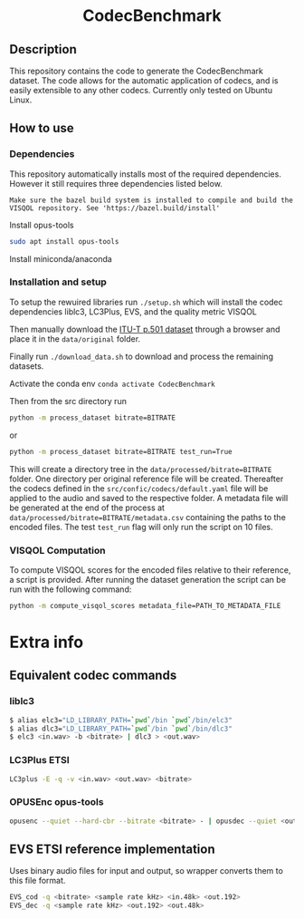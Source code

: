<div align="center">    
 
# CodecBenchmark
<!-- 
[![Paper](http://img.shields.io/badge/paper-arxiv.1001.2234-B31B1B.svg)](https://www.nature.com/articles/nature14539)
[![Conference](http://img.shields.io/badge/NeurIPS-2019-4b44ce.svg)](https://papers.nips.cc/book/advances-in-neural-information-processing-systems-31-2018)
[![Conference](http://img.shields.io/badge/ICLR-2019-4b44ce.svg)](https://papers.nips.cc/book/advances-in-neural-information-processing-systems-31-2018)
[![Conference](http://img.shields.io/badge/AnyConference-year-4b44ce.svg)](https://papers.nips.cc/book/advances-in-neural-information-processing-systems-31-2018)   -->
<!--
ARXIV   
[![Paper](http://img.shields.io/badge/arxiv-math.co:1480.1111-B31B1B.svg)](https://www.nature.com/articles/nature14539)
-->


<!--  
Conference   
-->   
</div>
 
## Description   
This repository contains the code to generate the CodecBenchmark dataset. The code allows for the automatic application of codecs, and is easily extensible to any other codecs. Currently only tested on Ubuntu Linux. 

## How to use

### Dependencies
This repository automatically installs most of the required dependencies. However it still requires three dependencies listed below. 

```
Make sure the bazel build system is installed to compile and build the VISQOL repository. See 'https://bazel.build/install'
```

Install opus-tools 

```sh
sudo apt install opus-tools
```
Install miniconda/anaconda

### Installation and setup
To setup the rewuired libraries run `./setup.sh` which will install the codec dependencies liblc3, LC3Plus, EVS, and the quality metric VISQOL

Then manually download the [ITU-T p.501 dataset](https://www.itu.int/rec/dologin_pub.asp?lang=e&id=T-REC-P.501-202005-I!!SOFT-ZST-E&type=items) through a browser and place it in the `data/original` folder. 

Finally run `./download_data.sh` to download and process the remaining datasets.

Activate the conda env `conda activate CodecBenchmark`

Then from the src directory run
```sh
python -m process_dataset bitrate=BITRATE
```
or 
```sh
python -m process_dataset bitrate=BITRATE test_run=True
```

This will create a directory tree in the `data/processed/bitrate=BITRATE` folder. One directory per original reference file will be created. Thereafter the codecs defined in the `src/confic/codecs/default.yaml` file will be applied to the audio and saved to the respective folder. 
A metadata file will be generated at the end of the process at `data/processed/bitrate=BITRATE/metadata.csv` containing the paths to the encoded files. The test `test_run` flag will only run the script on 10 files.

### VISQOL Computation
To compute VISQOL scores for the encoded files relative to their reference, a script is provided. After running the dataset generation the script can be run with the following command:

```sh
python -m compute_visqol_scores metadata_file=PATH_TO_METADATA_FILE
```

# Extra info
## Equivalent codec commands 

### liblc3

```sh
$ alias elc3="LD_LIBRARY_PATH=`pwd`/bin `pwd`/bin/elc3"
$ alias dlc3="LD_LIBRARY_PATH=`pwd`/bin `pwd`/bin/dlc3"
$ elc3 <in.wav> -b <bitrate> | dlc3 > <out.wav>
```

### LC3Plus ETSI
```sh
LC3plus -E -q -v <in.wav> <out.wav> <bitrate>
```

### OPUSEnc opus-tools
```sh
opusenc --quiet --hard-cbr --bitrate <bitrate> - | opusdec --quiet <out.wav>
```

## EVS ETSI reference implementation
Uses binary audio files for input and output, so wrapper converts them to this file format.
```sh
EVS_cod -q <bitrate> <sample rate kHz> <in.48k> <out.192>
EVS_dec -q <sample rate kHz> <out.192> <out.48k>
```
